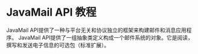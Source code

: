 # JavaMail API 教程

JavaMail API提供了一种与平台无关和协议独立的框架来构建邮件和消息应用程序。 JavaMail API提供了一组抽象类定义构成一个邮件系统的对象。它是阅读，撰写和发送电子信息的可选包（标准扩展）。
